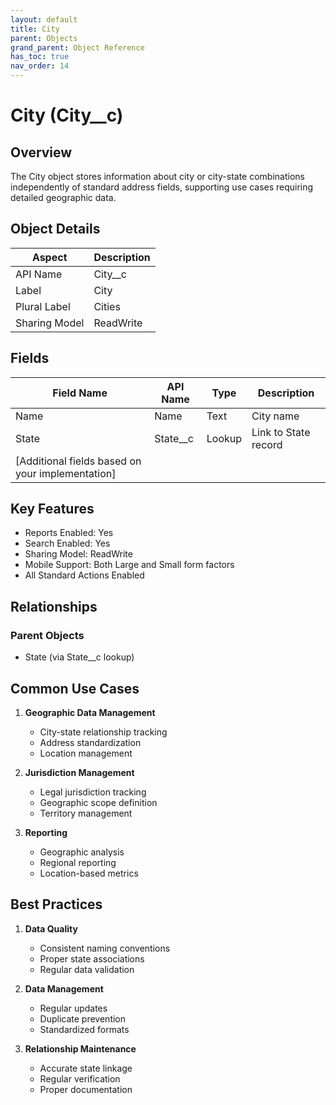 ```yaml
---
layout: default
title: City
parent: Objects
grand_parent: Object Reference
has_toc: true
nav_order: 14
---
```


# City (City__c)

## Overview

The City object stores information about city or city-state combinations independently of standard address fields, supporting use cases requiring detailed geographic data.

## Object Details

| Aspect | Description |
|--------|-------------|
| API Name | City__c |
| Label | City |
| Plural Label | Cities |
| Sharing Model | ReadWrite |

## Fields

| Field Name | API Name | Type | Description |
|------------|----------|------|-------------|
| Name | Name | Text | City name |
| State | State__c | Lookup | Link to State record |
| [Additional fields based on your implementation] |

## Key Features

- Reports Enabled: Yes
- Search Enabled: Yes
- Sharing Model: ReadWrite
- Mobile Support: Both Large and Small form factors
- All Standard Actions Enabled

## Relationships

### Parent Objects
- State (via State__c lookup)

## Common Use Cases

1. **Geographic Data Management**
   - City-state relationship tracking
   - Address standardization
   - Location management

2. **Jurisdiction Management**
   - Legal jurisdiction tracking
   - Geographic scope definition
   - Territory management

3. **Reporting**
   - Geographic analysis
   - Regional reporting
   - Location-based metrics

## Best Practices

1. **Data Quality**
   - Consistent naming conventions
   - Proper state associations
   - Regular data validation

2. **Data Management**
   - Regular updates
   - Duplicate prevention
   - Standardized formats

3. **Relationship Maintenance**
   - Accurate state linkage
   - Regular verification
   - Proper documentation